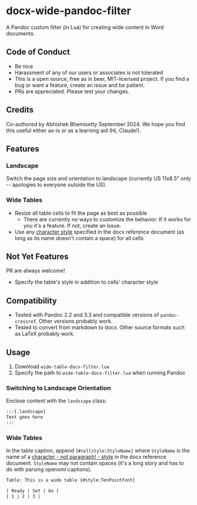 # docx-wide-pandoc-filter

A Pandoc custom filter (in Lua) for creating wide content in Word documents.

## Code of Conduct

- Be nice
- Harassment of any of our users or associates is not tolerated
- This is a open source, free as in beer, MIT-licensed project. If you find a bug or want a feature, create an issue and be patient.
- PRs are appreciated. Please test your changes.

## Credits

Co-authored by Abhishek Bhemisetty September 2024. We hope you find this useful either as-is or as a learning aid (Hi, Claude!).

## Features

### Landscape

Switch the page size and orientation to landscape (currently US 11x8.5" only -- apologies to everyone outside the US).

### Wide Tables

- Resize all table cells to fit the page as best as possible
  - There are currently no ways to customize the behavior. If it works for you it's a feature. If not, create an issue.
- Use any [character style](https://bettersolutions.com/word/styles/character-styles.htm) specified in the docx reference document (as long as its name doesn't contain a space) for all cells

## Not Yet Features

PR are always welcome!

- Specify the table's style in addition to cells' character style

## Compatibility

- Tested with Pandoc 2.2 and 3.3 and compatible versions of `pandoc-crossref`. Other versions probably work.
- Tested to convert from markdown to docx. Other source formats such as LaTeX probably work.

## Usage

1. Download `wide-table-docx-filter.lua`
2. Specify the path to `wide-table-docx-filter.lua` when running Pandoc

### Switching to Landscape Orientation

Enclose content with the `landscape` class:

```txt
:::{.landscape}
Text goes here
:::
```

### Wide Tables

In the table caption, append `{#cellstyle:StyleName}` where `StyleName` is the name of a [character - not paragraph! - style](https://bettersolutions.com/word/styles/character-styles.htm) in the docx reference document. `StyleName` may not contain spaces (it's a long story and has to do with parsing openxml captions).

```txt
Table: This is a wide table {#style:TenPointFont}

| Ready | Set | Go |
| 1 | 2 | 3 |
```

